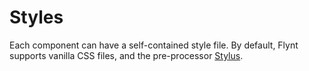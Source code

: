 # Styles

Each component can have a self-contained style file. By default, Flynt supports vanilla CSS files, and the pre-processor [Stylus](http://stylus-lang.com/).

<!-- TODO: Discuss the following:
- Jeet
- Rupture
- MaintainableCSS
- Link to customization/change-style-language.md -->
